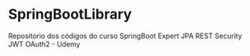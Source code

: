 # SpringBootLibrary
Repositorio dos códigos do curso SpringBoot Expert JPA REST Security JWT OAuth2 - Udemy
